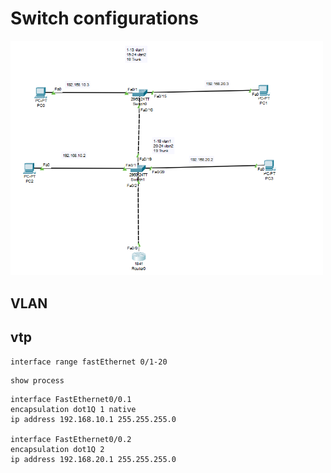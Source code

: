 # Switch configurations

<a href="link"><img src="https://github.com/amin-amani/CCNA/blob/main/Session9/vlan-routing.PNG" alt="CCNA ||" width="500"/></a>

## VLAN

## vtp

```
interface range fastEthernet 0/1-20
```

```
show process
```

```
interface FastEthernet0/0.1
encapsulation dot1Q 1 native
ip address 192.168.10.1 255.255.255.0

interface FastEthernet0/0.2
encapsulation dot1Q 2
ip address 192.168.20.1 255.255.255.0
```

